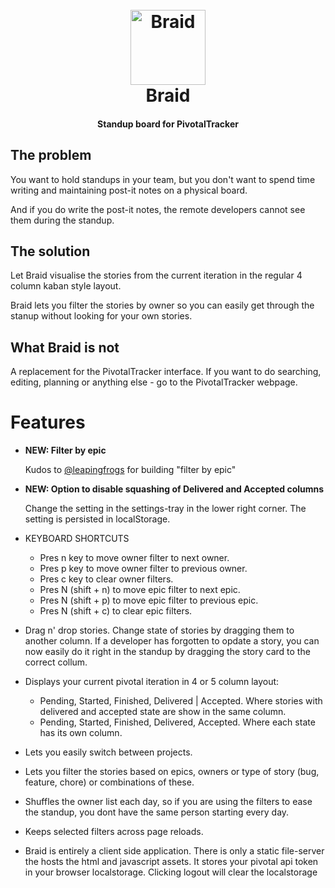 <h1 align="center">
  <br>
  <a href="https://braid.netlify.com">
    <img src="https://raw.githubusercontent.com/jobn/braid/master/src/icon.png" alt="Braid" width="120">
  </a>
  <br>
  Braid
  <br>
</h1>

<h4 align="center">Standup board for PivotalTracker</h4>

## The problem

You want to hold standups in your team, but you don't want to spend time writing and maintaining post-it notes on a physical board.

And if you do write the post-it notes, the remote developers cannot see them during the standup.

## The solution

Let Braid visualise the stories from the current iteration in the regular 4 column kaban style layout.

Braid lets you filter the stories by owner so you can easily get through the stanup without looking for your own stories.

## What Braid is not

A replacement for the PivotalTracker interface. If you want to do searching, editing, planning or anything else - go to the PivotalTracker webpage.

# Features

- **NEW: Filter by epic**

  Kudos to [@leapingfrogs](https://github.com/leapingfrogs) for building "filter by epic"

- **NEW: Option to disable squashing of Delivered and Accepted columns**

  Change the setting in the settings-tray in the lower right corner. The setting is persisted in localStorage.

* KEYBOARD SHORTCUTS

  - Pres n key to move owner filter to next owner.
  - Pres p key to move owner filter to previous owner.
  - Pres c key to clear owner filters.
  - Pres N (shift + n) to move epic filter to next epic.
  - Pres N (shift + p) to move epic filter to previous epic.
  - Pres N (shift + c) to clear epic filters.

- Drag n' drop stories. Change state of stories by dragging them to another column. If a developer has forgotten to opdate a story, you can now easily do it right in the standup by dragging the story card to the correct collum.

* Displays your current pivotal iteration in 4 or 5 column layout:

  - Pending, Started, Finished, Delivered | Accepted. Where stories with delivered and accepted state are show in the same column.
  - Pending, Started, Finished, Delivered, Accepted. Where each state has its own column.

* Lets you easily switch between projects.

* Lets you filter the stories based on epics, owners or type of story (bug, feature, chore) or combinations of these.

* Shuffles the owner list each day, so if you are using the filters to ease the standup, you dont have the same person starting every day.

* Keeps selected filters across page reloads.

* Braid is entirely a client side application. There is only a static file-server the hosts the html and javascript assets. It stores your pivotal api token in your browser localstorage. Clicking logout will clear the localstorage

